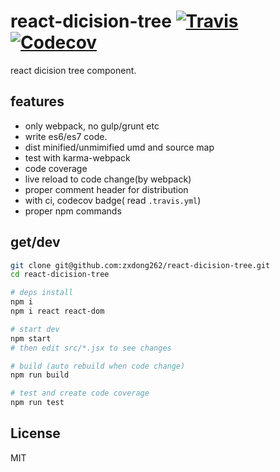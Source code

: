 # react-dicision-tree [![Travis][build-badge]][build] [![Codecov][codecov-badge]][codecov]
react dicision tree component.

## features
- only webpack, no gulp/grunt etc
- write es6/es7 code.
- dist minified/unmimified umd and source map
- test with karma-webpack
- code coverage
- live reload to code change(by webpack)
- proper comment header for distribution
- with ci, codecov badge( read `.travis.yml`)
- proper npm commands

## get/dev
```bash
git clone git@github.com:zxdong262/react-dicision-tree.git
cd react-dicision-tree

# deps install
npm i
npm i react react-dom

# start dev
npm start
# then edit src/*.jsx to see changes

# build (auto rebuild when code change)
npm run build

# test and create code coverage
npm run test

```

## License
MIT

[build-badge]: https://img.shields.io/travis/zxdong262/react-dicision-tree/master.svg?style=flat-square
[build]: https://travis-ci.org/zxdong262/react-dicision-tree
[codecov-badge]: https://img.shields.io/codecov/c/github/zxdong262/react-dicision-tree/master.svg?style=flat-square
[codecov]: https://codecov.io/gh/zxdong262/react-dicision-tree